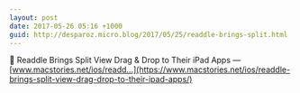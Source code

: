 ```yaml
---
layout: post
date: 2017-05-26 05:16 +1000
guid: http://desparoz.micro.blog/2017/05/25/readdle-brings-split.html
---
```

🔗 Readdle Brings Split View Drag & Drop to Their iPad Apps — [www.macstories.net/ios/readd...](https://www.macstories.net/ios/readdle-brings-split-view-drag-drop-to-their-ipad-apps/)
